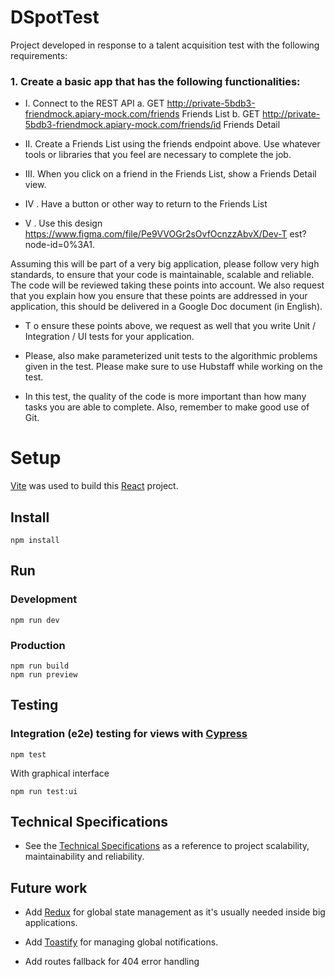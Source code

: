 # DSpotTest

Project developed in response to a talent acquisition test with the following requirements:


### 1. Create a basic app that has the following functionalities:

- I. Connect to the REST  API
        a. GET http://private-5bdb3-friendmock.apiary-mock.com/friends Friends List
        b. GET http://private-5bdb3-friendmock.apiary-mock.com/friends/id Friends Detail
    
- II. Create a Friends List using the friends endpoint above. Use whatever tools or libraries that you feel are necessary to complete the job.

- III. When you click on a friend in the Friends List, show a Friends Detail view.

- IV . Have a button or other way to return to the Friends List
    
- V . Use this design https://www.figma.com/file/Pe9VVOGr2sOvfOcnzzAbvX/Dev-T est?node-id=0%3A1.


Assuming this will be part of a very big application, please follow very high standards, to ensure
that your code is maintainable, scalable and reliable. The code will be reviewed taking these
points into account. We also request that you explain how you ensure that these points are
addressed in your application, this should be delivered in a Google Doc document (in English).

- T o ensure these points above, we request as well that you write Unit / Integration / UI tests for your application.

- Please, also make parameterized unit tests to the algorithmic problems given in the test.
Please make sure to use Hubstaff while working on the test.

- In this test, the quality of the code is more important than how many tasks you are able to
complete.  Also, remember to make good use of Git.


# Setup

[Vite](https://vitejs.dev/) was used to build this [React](https://es.reactjs.org/) project.

## Install

```
npm install
```

## Run

### Development

```
npm run dev
```

### Production

```
npm run build
npm run preview
```

## Testing

### Integration (e2e) testing for views with [Cypress](https://www.cypress.io/)

```
npm test
```

With graphical interface 
```
npm run test:ui
```

## Technical Specifications
- See the [Technical Specifications](./docs/Technical%20specifications.odt) as a reference to project scalability, maintainability and reliability.
## Future work
- Add [Redux](https://redux.js.org/) for global state management as it's usually needed inside big applications.

- Add [Toastify](https://aleab.github.io/toastify/) for managing global notifications.

- Add routes fallback for 404 error handling